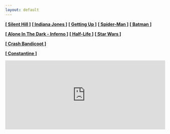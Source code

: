```yaml
---
layout: default
---
```


**[[ Silent Hill ]](./silent_hill.html)**
**[[ Indiana Jones ]](./indy.html)**
**[[ Getting Up ]](./gettingup.html)**
**[[ Spider-Man ]](./spiderman.html)**
**[[ Batman ]](./batman.html)**

**[[ Alone In The Dark - Inferno ]](./aitd5.html)**
**[[ Half-Life ]](./hl.html)**
**[[ Star Wars ]](./starwars.html)**

**[[ Crash Bandicoot ]](./crashbandicoot.html)**

**[[ Constantine ]](./constantine.html)**
<!-- 
<center>
-->
  <!-- <iframe src="https://discordapp.com/widget?id=512886164726743041&theme=dark" width="640" height="360" allowtransparency="true" frameborder="0" allowfullscreen></iframe> -->
  <iframe src="https://widget.donatepay.ru/widgets/page/d527861e0467bb78faef23b421986c0a16b1d49c1f8bef6b76715ecbac2a45c1?widget_id=5801310&sum=200" width="510" height="220" frameBorder="0"></iframe>
  <!-- <iframe src="//promodj.com/embed/7540455/big" width="100%" height="70" style="min-width: 200px; max-width: 900px" frameborder="0" allowfullscreen></iframe> -->
<!-- 
</center>
-->
